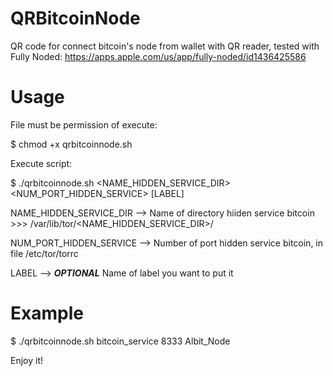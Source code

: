 # QRBitcoinNode
QR code for connect bitcoin's node from wallet with QR reader, tested with Fully Noded: https://apps.apple.com/us/app/fully-noded/id1436425586

# Usage
File must be permission of execute: 

$ chmod +x qrbitcoinnode.sh

Execute script:

$ ./qrbitcoinnode.sh <NAME_HIDDEN_SERVICE_DIR> <NUM_PORT_HIDDEN_SERVICE> [LABEL]


NAME_HIDDEN_SERVICE_DIR --> Name of directory hiiden service bitcoin >>> /var/lib/tor/<NAME_HIDDEN_SERVICE_DIR>/

NUM_PORT_HIDDEN_SERVICE --> Number of port hidden service bitcoin, in file /etc/tor/torrc

LABEL                   --> ***OPTIONAL*** Name of label you want to put it

# Example
$ ./qrbitcoinnode.sh bitcoin_service 8333 Albit_Node

Enjoy it!
